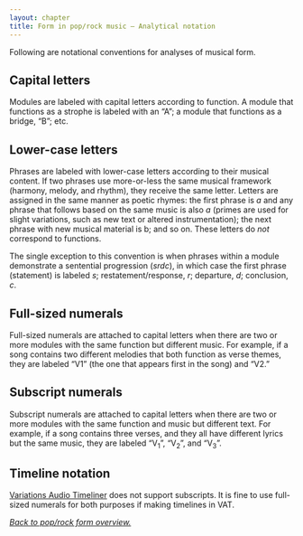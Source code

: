 ```yaml
---
layout: chapter
title: Form in pop/rock music – Analytical notation
---
```


Following are notational conventions for analyses of musical form.

## Capital letters

Modules are labeled with capital letters according to function. A module that functions as a strophe is labeled with an “A”; a module that functions as a bridge, “B”; etc.

## Lower-case letters

Phrases are labeled with lower-case letters according to their musical content. If two phrases use more-or-less the same musical framework (harmony, melody, and rhythm), they receive the same letter. Letters are assigned in the same manner as poetic rhymes: the first phrase is *a* and any phrase that follows based on the same music is also *a* (primes are used for slight variations, such as new text or altered instrumentation); the next phrase with new musical material is b; and so on. These letters do *not* correspond to functions. 

The single exception to this convention is when phrases within a module demonstrate a sentential progression (*srdc*), in which case the first phrase (statement) is labeled *s*; restatement/response, *r*; departure, *d*; conclusion, *c*.

## Full-sized numerals

Full-sized numerals are attached to capital letters when there are two or more modules with the same function but different music. For example, if a song contains two different melodies that both function as verse themes, they are labeled “V1” (the one that appears first in the song) and “V2.”

## Subscript numerals

Subscript numerals are attached to capital letters when there are two or more modules with the same function and music but different text. For example, if a song contains three verses, and they all have different lyrics but the same music, they are labeled “V<sub>1</sub>”, “V<sub>2</sub>”, and “V<sub>3</sub>”.

## Timeline notation

[Variations Audio Timeliner][VAT] does not support subscripts. It is fine to use full-sized numerals for both purposes if making timelines in VAT.

[*Back to pop/rock form overview.*](popRockForm.html)

[VAT]: http://variations.sourceforge.net/vat/

